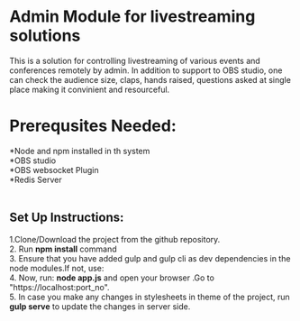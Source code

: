 # Admin Module for livestreaming solutions
This is a solution for controlling livestreaming of various events and conferences remotely by admin. In addition to support to OBS studio, one can check the audience size, claps, hands raised, questions asked at single place making it convinient and resourceful. 

# Prerequsites Needed:<br/>
*Node and npm installed in th system<br/>
*OBS studio<br/>
*OBS websocket Plugin<br/>
*Redis Server<br/>
<br/>

## Set Up Instructions:<br/>
1.Clone/Download the project from the github repository.<br/>
2. Run **npm install** command<br/>
3. Ensure that you have added gulp and gulp cli as dev dependencies in the node modules.If not, use: <br/>
4. Now, run: **node app.js** and open your browser .Go to "https://localhost:port_no".<br/>
5. In case you make any changes in stylesheets in theme of the project, run **gulp serve** to update the changes in server side.<br/>
